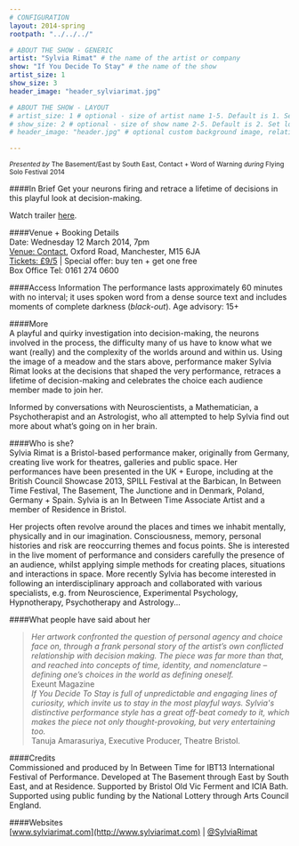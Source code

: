 ```yaml
---
# CONFIGURATION
layout: 2014-spring
rootpath: "../../../"

# ABOUT THE SHOW - GENERIC
artist: "Sylvia Rimat" # the name of the artist or company
show: "If You Decide To Stay" # the name of the show
artist_size: 1
show_size: 3
header_image: "header_sylviarimat.jpg"

# ABOUT THE SHOW - LAYOUT
# artist_size: 1 # optional - size of artist name 1-5. Default is 1. Set longer names to lower values
# show_size: 2 # optional - size of show name 2-5. Default is 2. Set longer names to lower values
# header_image: "header.jpg" # optional custom background image, relative to current page

---
```

<small>*Presented by* The Basement/East by South East, Contact + Word of Warning *during* Flying Solo Festival 2014</small>      

####In Brief
Get your neurons firing and retrace a lifetime of decisions in this playful look at decision-making.             
               
Watch trailer [here](http://vimeo.com/61282946).        
          
####Venue + Booking Details    
Date: Wednesday 12 March 2014, 7pm     
[Venue: Contact](http://contactmcr.com/visit/getting-here/), Oxford Road, Manchester, M15 6JA    
[Tickets: £9/5](http://contactmcr.com/whats-on/12665-fs2014-sylvia-rimat-if-you-decide-to-stay/booking/) | Special offer: buy ten + get one free     
Box Office Tel: 0161 274 0600     
        
####Access Information
The performance lasts approximately 60 minutes with no interval; it uses spoken word from a dense source text and includes moments of complete darkness (*black-out*). Age advisory: 15+       
        
####More            
A playful and quirky investigation into decision-making, the neurons involved in the process, the difficulty many of us have to know what we want (really) and the complexity of the worlds around and within us. Using the image of a meadow and the stars above, performance maker Sylvia Rimat looks at the decisions that shaped the very performance, retraces a lifetime of decision-making and celebrates the choice each audience member made to join her.       

Informed by conversations with Neuroscientists, a Mathematician, a Psychotherapist and an Astrologist, who all attempted to help Sylvia find out more about what’s going on in her brain.        
             
####Who is she?    
Sylvia Rimat is a Bristol-based performance maker, originally from Germany, creating live work for theatres, galleries and public space. Her performances have been presented in the UK + Europe, including at the British Council Showcase 2013, SPILL Festival at the Barbican, In Between Time Festival, The Basement, The Junctione and in Denmark, Poland, Germany + Spain. Sylvia is an In Between Time Associate Artist and a member of Residence in Bristol.          
                
Her projects often revolve around the places and times we inhabit mentally, physically and in our imagination. Consciousness, memory, personal histories and risk are reoccurring themes and focus points. She is interested in the live moment of performance and considers carefully the presence of an audience, whilst applying simple methods for creating places, situations and interactions in space. More recently Sylvia has become interested in following an interdisciplinary approach and collaborated with various specialists, e.g. from Neuroscience, Experimental Psychology, Hypnotherapy, Psychotherapy and Astrology...             
             
####What people have said about her     
>*Her artwork confronted the question of personal agency and choice face on, through a frank personal story of the artist’s own conflicted relationship with decision making. The piece was far more than that, and reached into concepts of time, identity, and nomenclature – defining one’s choices in the world as defining oneself.*<br>Exeunt Magazine         
>*If You Decide To Stay is full of unpredictable and engaging lines of curiosity, which invite us to stay in the most playful ways. Sylvia's distinctive performance style has a great off-beat comedy to it, which makes the piece not only thought-provoking, but very entertaining too.*<br>Tanuja Amarasuriya, Executive Producer, Theatre Bristol.       
        
####Credits    
Commissioned and produced by In Between Time for IBT13 International Festival of Performance. Developed at The Basement through East by South East, and at Residence. Supported by Bristol Old Vic Ferment and ICIA Bath. Supported using public funding by the National Lottery through Arts Council England.       
         
####Websites        
[www.sylviarimat.com](http://www.sylviarimat.com) | [@SylviaRimat](https://twitter.com/SylviaRimat)
